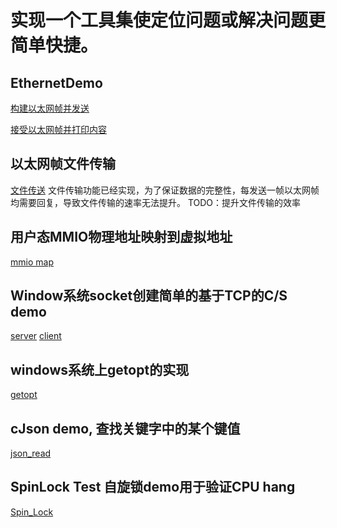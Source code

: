 # 实现一个工具集使定位问题或解决问题更简单快捷。

## EthernetDemo
[构建以太网帧并发送](ethernetDemo/sendEther.c)

[接受以太网帧并打印内容](ethernetDemo/recvEther.c)

## 以太网帧文件传输
[文件传送](fileTransmit/README)
文件传输功能已经实现，为了保证数据的完整性，每发送一帧以太网帧均需要回复，导致文件传输的速率无法提升。
TODO：提升文件传输的效率

## 用户态MMIO物理地址映射到虚拟地址
[mmio map](memPhy2Virt/README.md)

## Window系统socket创建简单的基于TCP的C/S demo
[server](sockets_tcp/server.c)
[client](sockets_tcp/client.c)

## windows系统上getopt的实现
[getopt](getopt4windows/README.md)

## cJson demo, 查找关键字中的某个键值
[json_read](jsonRead/jsonRead.c)

## SpinLock Test 自旋锁demo用于验证CPU hang
[Spin_Lock](spinLockTest/spinLockTest.c)
